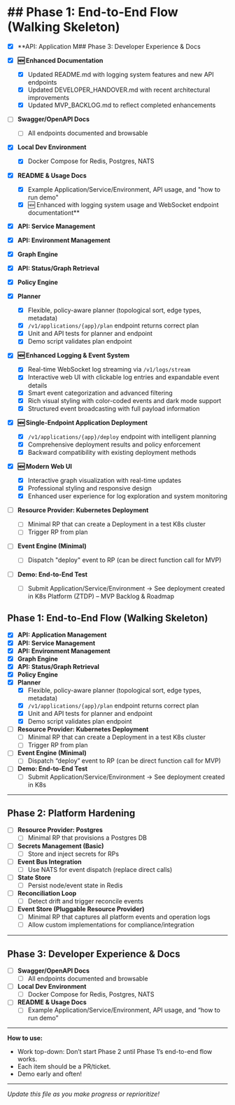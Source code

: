 # ## Phase 1: End-to-End Flow (Walking Skeleton)

- [x] **API: Application M## Phase 3: Developer Experience & Docs

- [x] **🆕 Enhanced Documentation**
  - [x] Updated README.md with logging system features and new API endpoints
  - [x] Updated DEVELOPER_HANDOVER.md with recent architectural improvements
  - [x] Updated MVP_BACKLOG.md to reflect completed enhancements
- [ ] **Swagger/OpenAPI Docs**
  - [ ] All endpoints documented and browsable
- [x] **Local Dev Environment**
  - [x] Docker Compose for Redis, Postgres, NATS
- [x] **README & Usage Docs**
  - [x] Example Application/Service/Environment, API usage, and "how to run demo"
  - [x] 🆕 Enhanced with logging system usage and WebSocket endpoint documentationt**
- [x] **API: Service Management**
- [x] **API: Environment Management**
- [x] **Graph Engine**
- [x] **API: Status/Graph Retrieval**
- [x] **Policy Engine**
- [x] **Planner**
  - [x] Flexible, policy-aware planner (topological sort, edge types, metadata)
  - [x] `/v1/applications/{app}/plan` endpoint returns correct plan
  - [x] Unit and API tests for planner and endpoint
  - [x] Demo script validates plan endpoint
- [x] **🆕 Enhanced Logging & Event System**
  - [x] Real-time WebSocket log streaming via `/v1/logs/stream`
  - [x] Interactive web UI with clickable log entries and expandable event details
  - [x] Smart event categorization and advanced filtering
  - [x] Rich visual styling with color-coded events and dark mode support
  - [x] Structured event broadcasting with full payload information
- [x] **🆕 Single-Endpoint Application Deployment**
  - [x] `/v1/applications/{app}/deploy` endpoint with intelligent planning
  - [x] Comprehensive deployment results and policy enforcement
  - [x] Backward compatibility with existing deployment methods
- [x] **🆕 Modern Web UI**
  - [x] Interactive graph visualization with real-time updates
  - [x] Professional styling and responsive design
  - [x] Enhanced user experience for log exploration and system monitoring
- [ ] **Resource Provider: Kubernetes Deployment**
  - [ ] Minimal RP that can create a Deployment in a test K8s cluster
  - [ ] Trigger RP from plan
- [ ] **Event Engine (Minimal)**
  - [ ] Dispatch "deploy" event to RP (can be direct function call for MVP)
- [ ] **Demo: End-to-End Test**
  - [ ] Submit Application/Service/Environment → See deployment created in K8s Platform (ZTDP) – MVP Backlog & Roadmap

## Phase 1: End-to-End Flow (Walking Skeleton)

- [x] **API: Application Management**
- [x] **API: Service Management**
- [x] **API: Environment Management**
- [x] **Graph Engine**
- [x] **API: Status/Graph Retrieval**
- [x] **Policy Engine**
- [x] **Planner**
  - [x] Flexible, policy-aware planner (topological sort, edge types, metadata)
  - [x] `/v1/applications/{app}/plan` endpoint returns correct plan
  - [x] Unit and API tests for planner and endpoint
  - [x] Demo script validates plan endpoint
- [ ] **Resource Provider: Kubernetes Deployment**
  - [ ] Minimal RP that can create a Deployment in a test K8s cluster
  - [ ] Trigger RP from plan
- [ ] **Event Engine (Minimal)**
  - [ ] Dispatch “deploy” event to RP (can be direct function call for MVP)
- [ ] **Demo: End-to-End Test**
  - [ ] Submit Application/Service/Environment → See deployment created in K8s

---

## Phase 2: Platform Hardening

- [ ] **Resource Provider: Postgres**
  - [ ] Minimal RP that provisions a Postgres DB
- [ ] **Secrets Management (Basic)**
  - [ ] Store and inject secrets for RPs
- [ ] **Event Bus Integration**
  - [ ] Use NATS for event dispatch (replace direct calls)
- [ ] **State Store**
  - [ ] Persist node/event state in Redis
- [ ] **Reconciliation Loop**
  - [ ] Detect drift and trigger reconcile events
- [ ] **Event Store (Pluggable Resource Provider)**
  - [ ] Minimal RP that captures all platform events and operation logs
  - [ ] Allow custom implementations for compliance/integration

---

## Phase 3: Developer Experience & Docs

- [ ] **Swagger/OpenAPI Docs**
  - [ ] All endpoints documented and browsable
- [ ] **Local Dev Environment**
  - [ ] Docker Compose for Redis, Postgres, NATS
- [ ] **README & Usage Docs**
  - [ ] Example Application/Service/Environment, API usage, and “how to run demo”

---

**How to use:**  
- Work top-down: Don’t start Phase 2 until Phase 1’s end-to-end flow works.  
- Each item should be a PR/ticket.  
- Demo early and often!

---

*Update this file as you make progress or reprioritize!*